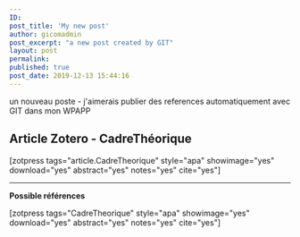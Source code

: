 ```yaml
---
ID: 
post_title: 'My new post'
author: gicomadmin
post_excerpt: "a new post created by GIT"
layout: post
permalink: 
published: true
post_date: 2019-12-13 15:44:16
---
```

<!-- wp:paragraph -->

un nouveau poste - j'aimerais publier des references automatiquement avec GIT dans mon WPAPP

<!-- /wp:paragraph -->

<!-- wp:heading -->

## Article Zotero - CadreThéorique  


<!-- /wp:heading -->

<!-- wp:shortcode --> [zotpress tags="article.CadreTheorique" style="apa" showimage="yes" download="yes" abstract="yes" notes="yes" cite="yes"] 

<!-- /wp:shortcode -->

<!-- wp:separator -->

<hr class="wp-block-separator" />

<!-- /wp:separator -->

<!-- wp:paragraph -->

**Possible références**

<!-- /wp:paragraph -->

<!-- wp:shortcode --> [zotpress tags="CadreTheorique" style="apa" showimage="yes" download="yes" abstract="yes" notes="yes" cite="yes"] 

<!-- /wp:shortcode -->
